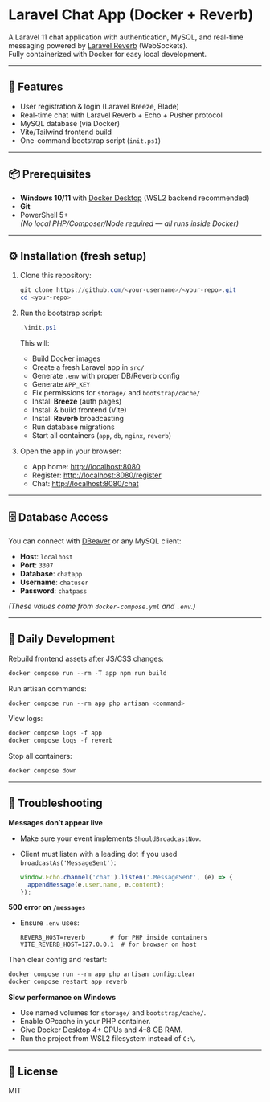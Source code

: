 # Laravel Chat App (Docker + Reverb)

A Laravel 11 chat application with authentication, MySQL, and real-time messaging powered by [Laravel Reverb](https://laravel.com/docs/master/reverb) (WebSockets).  
Fully containerized with Docker for easy local development.

---

## 🚀 Features

- User registration & login (Laravel Breeze, Blade)
- Real-time chat with Laravel Reverb + Echo + Pusher protocol
- MySQL database (via Docker)
- Vite/Tailwind frontend build
- One-command bootstrap script (`init.ps1`)

---

## 📦 Prerequisites

- **Windows 10/11** with [Docker Desktop](https://www.docker.com/products/docker-desktop/) (WSL2 backend recommended)
- **Git**
- PowerShell 5+  
*(No local PHP/Composer/Node required — all runs inside Docker)*

---

## ⚙️ Installation (fresh setup)

1. Clone this repository:

   ```powershell
   git clone https://github.com/<your-username>/<your-repo>.git
   cd <your-repo>
   ```

2. Run the bootstrap script:

   ```powershell
   .\init.ps1
   ```

   This will:
   - Build Docker images
   - Create a fresh Laravel app in `src/`
   - Generate `.env` with proper DB/Reverb config
   - Generate `APP_KEY`
   - Fix permissions for `storage/` and `bootstrap/cache/`
   - Install **Breeze** (auth pages)
   - Install & build frontend (Vite)
   - Install **Reverb** broadcasting
   - Run database migrations
   - Start all containers (`app`, `db`, `nginx`, `reverb`)

3. Open the app in your browser:

   - App home: [http://localhost:8080](http://localhost:8080)  
   - Register: [http://localhost:8080/register](http://localhost:8080/register)  
   - Chat: [http://localhost:8080/chat](http://localhost:8080/chat)

---

## 🗄️ Database Access

You can connect with [DBeaver](https://dbeaver.io/) or any MySQL client:

- **Host**: `localhost`
- **Port**: `3307`
- **Database**: `chatapp`
- **Username**: `chatuser`
- **Password**: `chatpass`

*(These values come from `docker-compose.yml` and `.env`.)*

---

## 🔧 Daily Development

Rebuild frontend assets after JS/CSS changes:

```powershell
docker compose run --rm -T app npm run build
```

Run artisan commands:

```powershell
docker compose run --rm app php artisan <command>
```

View logs:

```powershell
docker compose logs -f app
docker compose logs -f reverb
```

Stop all containers:

```powershell
docker compose down
```

---

## 🐛 Troubleshooting

**Messages don’t appear live**  
- Make sure your event implements `ShouldBroadcastNow`.  
- Client must listen with a leading dot if you used `broadcastAs('MessageSent')`:

  ```js
  window.Echo.channel('chat').listen('.MessageSent', (e) => {
    appendMessage(e.user.name, e.content);
  });
  ```

**500 error on `/messages`**  
- Ensure `.env` uses:
  ```env
  REVERB_HOST=reverb       # for PHP inside containers
  VITE_REVERB_HOST=127.0.0.1  # for browser on host
  ```

Then clear config and restart:

```powershell
docker compose run --rm app php artisan config:clear
docker compose restart app reverb
```

**Slow performance on Windows**  
- Use named volumes for `storage/` and `bootstrap/cache/`.  
- Enable OPcache in your PHP container.  
- Give Docker Desktop 4+ CPUs and 4–8 GB RAM.  
- Run the project from WSL2 filesystem instead of `C:\`.

---

## 📜 License

MIT
